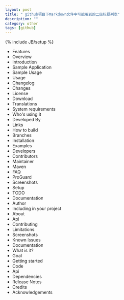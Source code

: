 ```yaml
---
layout: post
title: " github项目下Markdown文件中可能用到的二级标题列表"
description: ""
category: other
tags: [github]
---
```

{% include JB/setup %}

* Features
* Overview
* Introduction
* Sample Application
* Sample Usage
* Usage
* Changelog
* Changes
* License
* Download
* Translations
* System requirements
* Who's using it
* Developed By
* Links
* How to build
* Branches
* Installation
* Examples
* Developers
* Contributors
* Maintainer
* Maven
* FAQ
* ProGuard
* Screenshots
* Setup
* TODO
* Documentation
* Author
* Including in your project
* About
* Api
* Contributing
* Limitations
* Screenshots
* Known Issues
* Documentation
* What is it?
* Goal
* Getting started
* Code
* Api
* Dependencies
* Release Notes
* Credits
* Acknowledgements
